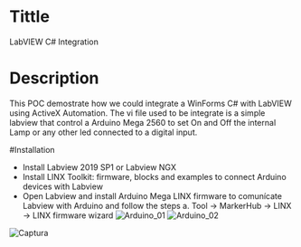 # Tittle
LabVIEW C# Integration

# Description
This POC demostrate how we could integrate a WinForms C# with LabVIEW using ActiveX Automation. The vi file used to be integrate is a simple labview that control a Arduino Mega 2560 to set On and Off the internal Lamp or any other led connected to a digital input.

#Installation
* Install Labview 2019 SP1 or Labview  NGX
* Install LINX Toolkit: firmware, blocks and examples to connect Arduino devices with Labview
* Open Labview and install Arduino Mega LINX firmware to comunícate Labview with Arduino and follow the steps
    a. Tool -> MarkerHub -> LINX -> LINX firmware wizard
![Arduino_01](https://user-images.githubusercontent.com/1216181/74112532-c4af6880-4b9d-11ea-9bcb-629671bcd49e.png)
![Arduino_02](https://user-images.githubusercontent.com/1216181/74112542-dc86ec80-4b9d-11ea-9f5b-650de3f7467f.png)

![Captura](https://user-images.githubusercontent.com/1216181/74112392-91b8a500-4b9c-11ea-80f1-cec4453eaa88.PNG)
